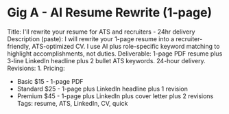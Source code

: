 # Gig A - AI Resume Rewrite (1-page)
Title: I'll rewrite your resume for ATS and recruiters - 24hr delivery
Description (paste):
I will rewrite your 1-page resume into a recruiter-friendly, ATS-optimized CV. I use AI plus role-specific keyword matching to highlight accomplishments, not duties. Deliverable: 1-page PDF resume plus 3-line LinkedIn headline plus 2 bullet ATS keywords. 24-hour delivery. Revisions: 1.
Pricing:
- Basic $15 - 1-page PDF
- Standard $25 - 1-page plus LinkedIn headline plus 1 revision
- Premium $45 - 1-page plus LinkedIn plus cover letter plus 2 revisions
Tags: resume, ATS, LinkedIn, CV, quick
